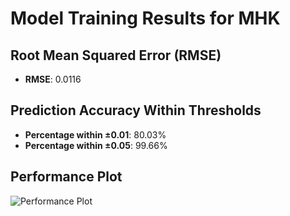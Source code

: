 # Model Training Results for MHK

## Root Mean Squared Error (RMSE)
- **RMSE**: 0.0116

## Prediction Accuracy Within Thresholds
- **Percentage within ±0.01**: 80.03%
- **Percentage within ±0.05**: 99.66%

## Performance Plot
![Performance Plot](../imgs/MHK.png)
